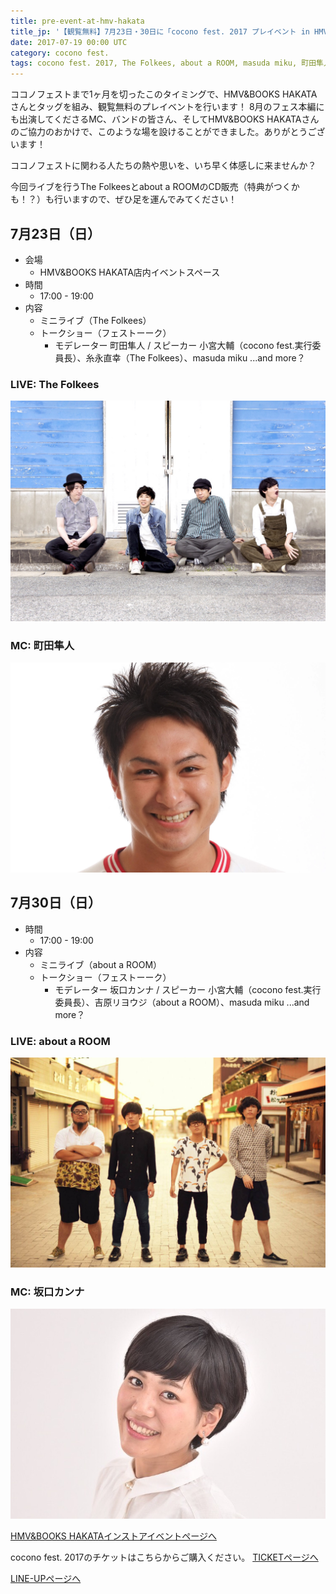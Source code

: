 ```yaml
---
title: pre-event-at-hmv-hakata
title_jp: '【観覧無料】7月23日・30日に「cocono fest. 2017 プレイベント in HMV&BOOKS HAKATA」開催'
date: 2017-07-19 00:00 UTC
category: cocono fest.
tags: cocono fest. 2017, The Folkees, about a ROOM, masuda miku, 町田隼人, 坂口カンナ
---
```


ココノフェストまで1ヶ月を切ったこのタイミングで、HMV&BOOKS HAKATAさんとタッグを組み、観覧無料のプレイベントを行います！
8月のフェス本編にも出演してくださるMC、バンドの皆さん、そしてHMV&BOOKS HAKATAさんのご協力のおかけで、このような場を設けることができました。ありがとうございます！

ココノフェストに関わる人たちの熱や思いを、いち早く体感しに来ませんか？

今回ライブを行うThe Folkeesとabout a ROOMのCD販売（特典がつくかも！？）も行いますので、ぜひ足を運んでみてください！

<p class="mb-50"></p>

## 7月23日（日）

- 会場
  - HMV&BOOKS HAKATA店内イベントスペース
- 時間
  - 17:00 - 19:00
- 内容
  - ミニライブ（The Folkees）
  - トークショー（フェストーーク）
    - モデレーター 町田隼人 / スピーカー 小宮大輔（cocono fest.実行委員長）、糸永直幸（The Folkees）、masuda miku ...and more？

### LIVE: The Folkees
[![](./images/the-folkees.jpg)](/lineup/2017/live/the-folkees)

### MC: 町田隼人
[![](./images/machida-hayato.jpg)](/lineup/2017/mc/machida-hayato)

<p class="mb-30"></p>

## 7月30日（日）

- 時間
  - 17:00 - 19:00
- 内容
  - ミニライブ（about a ROOM）
  - トークショー（フェストーーク）
    - モデレーター 坂口カンナ / スピーカー 小宮大輔（cocono fest.実行委員長）、吉原リヨウジ（about a ROOM）、masuda miku ...and more？

### LIVE: about a ROOM
[![](./images/about-a-room.jpg)](/lineup/2017/live/about-a-room)

### MC: 坂口カンナ
[![](./images/sakaguchi-kanna.jpg)](/lineup/2017/mc/sakaguchi-kanna)

<p class="mb-30"></p>

<a href="http://www.hmv.co.jp/st/event/29900/" target="_blank">HMV&BOOKS HAKATAインストアイベントページへ</a>

<p class="mb-50"></p>

cocono fest. 2017のチケットはこちらからご購入ください。
<a href="/ticket.html" class="page-movement">TICKETページへ</a>

<p class="mb-30"></p>

<a href="/lineup.html" class="page-movement">LINE-UPページへ</a>

<!--
*斜体*
**強調**
<br>
<br>
>引用引用引用引用引用引用引用引用引用引用引用引用引用引用引用引用引用引用引用引用引用引用引用引用引用引用引用引用

<a href="http://milieu.ink/column/spac" class="source-link" target="_blank">出典リンク</a>

[リンク](http://milieu.ink/column/spac)

<a href="http://milieu.ink/column/spac" class="source-link" target="_blank">出典リンク</a>
リンク[リンク](http://milieu.ink/column/spac)リンク

- リスト
  - リスト

<a href="./2" class="article-next-page">次のページ</a>
-->